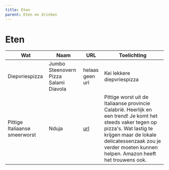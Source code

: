 ```yaml
---
title: Eten
parent: Eten en drinken
---
```


# Eten

| Wat          | Naam       | URL        | Toelichting             |
| ------------ | ---------- | ---------- | ----------------------- |
|Diepvriespizza|Jumbo Steenovern Pizza Salami Diavola| helaas geen url | Kei lekkere diepvriespizza|
|Pittige Italiaanse smeerworst|Nduja|[url](https://www.culy.nl/inspiratie/trend-nduja-worst/)|Pittige worst uit de Italiaanse provincie Calabrië. Heerlijk en een trend! Je komt het steeds vaker tegen op pizza's. Wat lastig te krijgen maar de lokale delicatessenzaak zou je verder moeten kunnen helpen. Amazon heeft het trouwens ook.|
